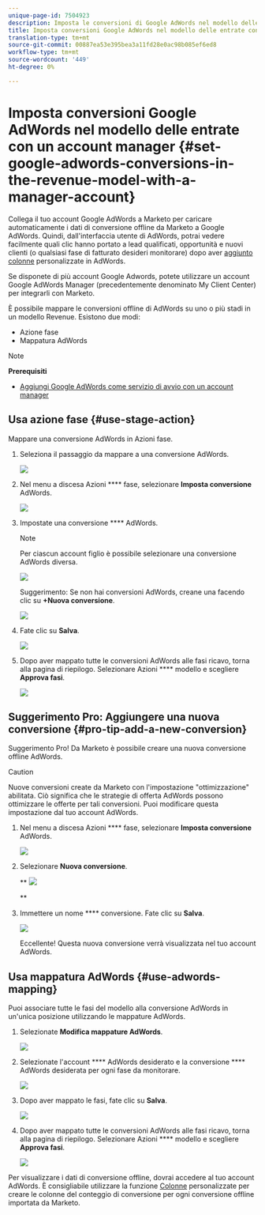 ```yaml
---
unique-page-id: 7504923
description: Imposta le conversioni di Google AdWords nel modello delle entrate con un account manager - Documenti Marketo - Documentazione del prodotto
title: Imposta conversioni Google AdWords nel modello delle entrate con un account manager
translation-type: tm+mt
source-git-commit: 00887ea53e395bea3a11fd28e0ac98b085ef6ed8
workflow-type: tm+mt
source-wordcount: '449'
ht-degree: 0%

---
```



# Imposta conversioni Google AdWords nel modello delle entrate con un account manager {#set-google-adwords-conversions-in-the-revenue-model-with-a-manager-account}

Collega il tuo account Google AdWords a Marketo per caricare automaticamente i dati di conversione offline da Marketo a Google AdWords. Quindi, dall&#39;interfaccia utente di AdWords, potrai vedere facilmente quali clic hanno portato a lead qualificati, opportunità e nuovi clienti (o qualsiasi fase di fatturato desideri monitorare) dopo aver [aggiunto colonne](https://support.google.com/adwords/answer/3073556) personalizzate in AdWords.

Se disponete di più account Google Adwords, potete utilizzare un account [](https://www.google.com/adwords/manager-accounts/) Google AdWords Manager (precedentemente denominato My Client Center) per integrarli con Marketo.

È possibile mappare le conversioni offline di AdWords su uno o più stadi in un modello Revenue. Esistono due modi:

* Azione fase
* Mappatura AdWords

>[!NOTE]
>
>**Prerequisiti**
>
>* [Aggiungi Google AdWords come servizio di avvio con un account manager](../../../../product-docs/administration/additional-integrations/add-google-adwords-as-a-launchpoint-service-with-a-manager-account.md)

>



## Usa azione fase {#use-stage-action}

Mappare una conversione AdWords in Azioni fase.

1. Seleziona il passaggio da mappare a una conversione AdWords.

   ![](assets/image2015-2-26-16-3a40-3a2.png)

1. Nel menu a discesa Azioni **** fase, selezionare **Imposta conversione** AdWords.

   ![](assets/image2015-2-26-16-3a52-3a24.png)

1. Impostate una conversione **** AdWords.

   >[!NOTE]
   >
   >Per ciascun account figlio è possibile selezionare una conversione AdWords diversa.

   ![](assets/image2015-3-27-17-3a16-3a37.png)

   Suggerimento: Se non hai conversioni AdWords, creane una facendo clic su **+Nuova conversione**.

   ![](assets/image2015-3-27-17-3a18-3a58.png)

1. Fate clic su **Salva**.

   ![](assets/image2015-3-27-17-3a21-3a15.png)

1. Dopo aver mappato tutte le conversioni AdWords alle fasi ricavo, torna alla pagina di riepilogo. Selezionare Azioni **** modello e scegliere **Approva fasi**.

   ![](assets/image2015-2-27-12-3a20-3a20.png)

## Suggerimento Pro: Aggiungere una nuova conversione {#pro-tip-add-a-new-conversion}

Suggerimento Pro! Da Marketo è possibile creare una nuova conversione offline AdWords.

>[!CAUTION]
>
>Nuove conversioni create da Marketo con l&#39;impostazione &quot;ottimizzazione&quot; abilitata. Ciò significa che le strategie di offerta AdWords possono ottimizzare le offerte per tali conversioni. Puoi modificare questa impostazione dal tuo account AdWords.

1. Nel menu a discesa Azioni **** fase, selezionare **Imposta conversione** AdWords.

   ![](assets/image2015-2-26-16-3a52-3a24.png)

1. Selezionare **Nuova conversione**.

   ** ![](assets/image2015-3-27-17-3a23-3a13.png)

   **

1. Immettere un nome **** conversione. Fate clic su **Salva**.

   ![](assets/image2015-3-27-17-3a24-3a49.png)

   Eccellente! Questa nuova conversione verrà visualizzata nel tuo account AdWords.

## Usa mappatura AdWords {#use-adwords-mapping}

Puoi associare tutte le fasi del modello alla conversione AdWords in un&#39;unica posizione utilizzando le mappature AdWords.

1. Selezionate **Modifica mappature AdWords**.

   ![](assets/image2015-2-26-17-3a3-3a29.png)

1. Selezionate l&#39;account **** AdWords desiderato e la conversione **** AdWords desiderata per ogni fase da monitorare.

   ![](assets/image2015-3-27-17-3a30-3a15.png)

1. Dopo aver mappato le fasi, fate clic su **Salva**.

   ![](assets/image2015-3-27-17-3a30-3a48.png)

1. Dopo aver mappato tutte le conversioni AdWords alle fasi ricavo, torna alla pagina di riepilogo. Selezionare Azioni **** modello e scegliere **Approva fasi**.

   ![](assets/image2015-2-27-12-3a20-3a20.png)

Per visualizzare i dati di conversione offline, dovrai accedere al tuo account AdWords. È consigliabile utilizzare la funzione [Colonne](https://support.google.com/adwords/answer/3073556) personalizzate per creare le colonne del conteggio di conversione per ogni conversione offline importata da Marketo.
